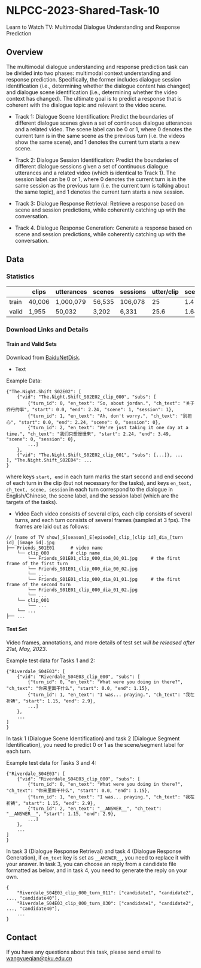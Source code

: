 # NLPCC-2023-Shared-Task-10
Learn to Watch TV: Multimodal Dialogue Understanding and Response Prediction

## Overview
The multimodal dialogue understanding and response prediction task can be divided into two phases: multimodal context understanding and response prediction. Specifically, the former includes dialogue session identification (i.e., determining whether the dialogue content has changed) and dialogue scene identification (i.e., determining whether the video context has changed). The ultimate goal is to predict a response that is coherent with the dialogue topic and relevant to the video scene.

- Track 1: Dialogue Scene Identification: Predict the boundaries of different dialogue scenes given a set of continuous dialogue utterances and a related video. The scene label can be 0 or 1, where 0 denotes the current turn is in the same scene as the previous turn (i.e. the videos show the same scene), and 1 denotes the current turn starts a new scene.

- Track 2: Dialogue Session Identification: Predict the boundaries of different dialogue sessions given a set of continuous dialogue utterances and a related video (which is identical to Track 1). The session label can be 0 or 1, where 0 denotes the current turn is in the same session as the previous turn (i.e. the current turn is talking about the same topic), and 1 denotes the current turn starts a new session.

- Track 3: Dialogue Response Retrieval: Retrieve a response based on scene and session predictions, while coherently catching up with the conversation.

- Track 4. Dialogue Response Generation: Generate a response based on scene and session predictions, while coherently catching up with the conversation.

## Data
### Statistics
|       | clips  | utterances | scenes | sessions | utter/clip | scene/clip | session/clip | en_word/clip | en_word/utter | ch_word/clip | ch_word/utter |
| ----- | ------ | ---------- | ------ | -------- | ---------- | ---------- | ------------ | ------------ | ------------- | ------------ | ------------- |
| train | 40,006 | 1,000,079  | 56,535 | 106,078  | 25         | 1.41       | 2.65         | 166.46       | 6.66          | 267.74       | 10.71         |
| valid | 1,955  | 50,032     | 3,202  | 6,331    | 25.6       | 1.64       | 3.24         | 174.49       | 6.82          | 283.7        | 11.09         |


### Download Links and Details
#### Train and Valid Sets
Download from [BaiduNetDisk](https://pan.baidu.com/s/1paNUmL_qgzYpVQMyeA4whA?pwd=gy5s).

- Text

Example Data:
```
{"The.Night.Shift_S02E02": [
    {"vid": "The.Night.Shift_S02E02_clip_000", "subs": [
        {"turn_id": 0, "en_text": "So, about jordan.", "ch_text": "关于乔丹的事", "start": 0.0, "end": 2.24, "scene": 1, "session": 1}, 
        {"turn_id": 1, "en_text": "Ah, don't worry.", "ch_text": "别担心", "start": 0.0, "end": 2.24, "scene": 0, "session": 0},
        {"turn_id": 2, "en_text": "We're just taking it one day at a time.", "ch_text": "我们只想慢慢来", "start": 2.24, "end": 3.49, "scene": 0, "session": 0}, 
        ...]
    },
    {"vid": "The.Night.Shift_S02E02_clip_001", "subs": [...]}, ...
], "The.Night.Shift_S02E04": ...
}
```
where keys `start, end` in each turn marks the start second and end second of each turn in the clip (but not necessary for the tasks),
and keys `en_text, ch_text, scene, session` in each turn correspond to the dialogue in English/Chinese, the scene label, and the session label (which are the targets of the tasks).

- Video
Each video consists of several clips, each clip consists of several turns, and each turn consists of several frames (sampled at 3 fps). The frames are laid out as follows:
```
// [name of TV show]_S[season]_E[episode]_clip_[clip id]_dia_[turn id]_[image id].jpg
├── Friends_S01E01      # video name
    └── clip_000        # clip name
        └── Friends_S01E01_clip_000_dia_00_01.jpg     # the first frame of the first turn
        └── Friends_S01E01_clip_000_dia_00_02.jpg
        └── ...
        └── Friends_S01E01_clip_000_dia_01_01.jpg     # the first frame of the second turn 
        └── Friends_S01E01_clip_000_dia_01_02.jpg
        └── ...
    └── clip_001
        └── ...
    └── ...
├── ...
```

#### Test Set
Video frames, annotations, and more details of test set *will be released after 21st, May, 2023*.

Example test data for Tasks 1 and 2:
```
{"Riverdale_S04E03": [
    {"vid": "Riverdale_S04E03_clip_000", "subs": [
        {"turn_id": 0, "en_text": "What were you doing in there?", "ch_text": "你来里面干什么", "start": 0.0, "end": 1.15},
        {"turn_id": 1, "en_text": "I was... praying.", "ch_text": "我在祈祷", "start": 1.15, "end": 2.9},
        ...]
    },
    ...
]
}
```

In task 1 (Dialogue Scene Identification) and task 2 (Dialogue Segment Identification), you need to predict 0 or 1 as the scene/segment label for each turn.

Example test data for Tasks 3 and 4:
```
{"Riverdale_S04E03": [
    {"vid": "Riverdale_S04E03_clip_000", "subs": [
        {"turn_id": 0, "en_text": "What were you doing in there?", "ch_text": "你来里面干什么", "start": 0.0, "end": 1.15},
        {"turn_id": 1, "en_text": "I was... praying.", "ch_text": "我在祈祷", "start": 1.15, "end": 2.9},
        {"turn_id": 2, "en_text": "__ANSWER__", "ch_text": "__ANSWER__", "start": 1.15, "end": 2.9},
        ...]
    },
    ...
]
}
```

In task 3 (Dialogue Response Retrieval) and task 4 (Dialogue Response Generation), if `en_text` key is set as `__ANSWER__`, you need to replace it with your answer. In task 3, you can choose an reply from a candidate file formatted as below, and in task 4, you need to generate the reply on your own.

```
{
    "Riverdale_S04E03_clip_000_turn_011": ["candidate1", "candidate2", ..., "candidate40"],
    "Riverdale_S04E03_clip_000_turn_030": ["candidate1", "candidate2", ..., "candidate40"],
    ...
}

```

## Contact
If you have any questions about this task, please send email to wangyueqian@pku.edu.cn
